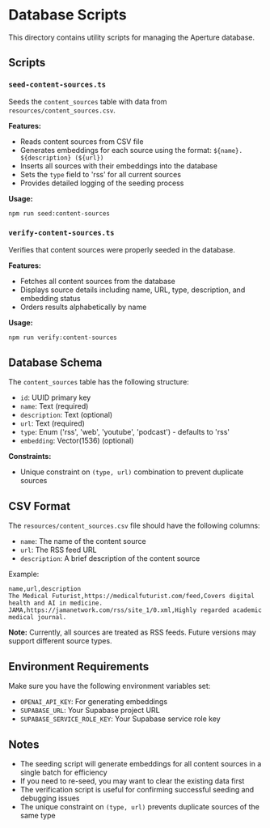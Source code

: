 # Database Scripts

This directory contains utility scripts for managing the Aperture database.

## Scripts

### `seed-content-sources.ts`

Seeds the `content_sources` table with data from `resources/content_sources.csv`.

**Features:**
- Reads content sources from CSV file
- Generates embeddings for each source using the format: `${name}. ${description} (${url})`
- Inserts all sources with their embeddings into the database
- Sets the `type` field to 'rss' for all current sources
- Provides detailed logging of the seeding process

**Usage:**
```bash
npm run seed:content-sources
```

### `verify-content-sources.ts`

Verifies that content sources were properly seeded in the database.

**Features:**
- Fetches all content sources from the database
- Displays source details including name, URL, type, description, and embedding status
- Orders results alphabetically by name

**Usage:**
```bash
npm run verify:content-sources
```

## Database Schema

The `content_sources` table has the following structure:

- `id`: UUID primary key
- `name`: Text (required)
- `description`: Text (optional)
- `url`: Text (required)
- `type`: Enum ('rss', 'web', 'youtube', 'podcast') - defaults to 'rss'
- `embedding`: Vector(1536) (optional)

**Constraints:**
- Unique constraint on `(type, url)` combination to prevent duplicate sources

## CSV Format

The `resources/content_sources.csv` file should have the following columns:

- `name`: The name of the content source
- `url`: The RSS feed URL
- `description`: A brief description of the content source

Example:
```csv
name,url,description
The Medical Futurist,https://medicalfuturist.com/feed,Covers digital health and AI in medicine.
JAMA,https://jamanetwork.com/rss/site_1/0.xml,Highly regarded academic medical journal.
```

**Note:** Currently, all sources are treated as RSS feeds. Future versions may support different source types.

## Environment Requirements

Make sure you have the following environment variables set:
- `OPENAI_API_KEY`: For generating embeddings
- `SUPABASE_URL`: Your Supabase project URL
- `SUPABASE_SERVICE_ROLE_KEY`: Your Supabase service role key

## Notes

- The seeding script will generate embeddings for all content sources in a single batch for efficiency
- If you need to re-seed, you may want to clear the existing data first
- The verification script is useful for confirming successful seeding and debugging issues
- The unique constraint on `(type, url)` prevents duplicate sources of the same type 